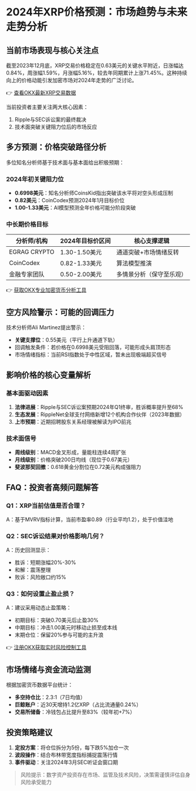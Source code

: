 # 2024年XRP价格预测：市场趋势与未来走势分析

## 当前市场表现与核心关注点
截至2023年12月底，XRP交易价格稳定在0.63美元的关键水平附近，日涨幅达0.84%，周涨幅1.59%，月涨幅5.16%，较去年同期累计上涨71.45%。这种持续向上的价格动能引发加密市场对2024年走势的广泛讨论。

👉 [查看OKX最新XRP交易数据](https://bit.ly/okx_welcome)

当前投资者主要关注两大核心因素：
1. Ripple与SEC诉讼案的最终裁决
2. 技术面突破关键阻力位后的市场反应

## 多方预测：价格突破路径分析
多位知名分析师基于技术面与基本面给出积极预期：

### 2024年初关键阻力位
- **0.6998美元**：知名分析师CoinsKid指出突破该水平将对空头形成压制
- **0.82美元**：CoinCodex预测2024年1月目标价位
- **1.00-1.33美元**：AI模型预测全年价格可能分阶段突破

### 中长期价格目标
| 分析师/机构       | 2024年目标价区间 | 核心支撑逻辑                  |
|------------------|----------------|---------------------------|
| EGRAG CRYPTO      | 1.30-1.50美元   | 通道突破+市场情绪反转         |
| CoinCodex         | 0.82-1.33美元   | 算法模型推演                |
| 金融专家团队      | 0.50-2.00美元   | 多情景分析（保守至乐观）       |

👉 [获取OKX专业加密货币分析工具](https://bit.ly/okx_welcome)

## 空方风险警示：可能的回调压力
技术分析师Ali Martinez提出警示：
- **关键支撑位**：0.55美元（平行上升通道下轨）
- 回调触发条件：若价格在0.6998美元受阻回落，可能形成头肩顶形态
- 市场情绪指标：当前RSI指数处于中性区域，暂未出现极端超买信号

## 影响价格的核心变量解析
### 基本面驱动因素
1. **法律进展**：Ripple与SEC诉讼案预期2024年Q1终审，胜诉概率提升至68%
2. **生态发展**：RippleNet全球支付网络新增12个机构合作伙伴（2023年数据）
3. **上市预期**：近期招聘股东关系经理被解读为IPO前兆

### 技术面信号
- **周线级别**：MACD金叉形成，量能柱连续4周扩张
- **月线级别**：价格突破200日均线（现位于0.67美元）
- **斐波那契回撤**：0.618黄金分割位在0.72美元构成强阻力

## FAQ：投资者高频问题解答
### Q1：XRP当前估值是否合理？
A：基于MVRV指标计算，当前市盈率0.89（行业平均1.2），处于价值洼地

### Q2：SEC诉讼结果对价格影响几何？
A：历史回测显示：
- 胜诉：短期涨幅20%-30%
- 和解：震荡整理
- 败诉：风险敞口约15%

### Q3：如何设置止盈止损？
A：建议采用动态止盈策略：
- 初期目标：突破0.70美元后止盈30%
- 中期目标：冲击1.00美元时移动止损至成本线
- 末期仓位：保留20%参与可能的主升浪

👉 [注册OKX获取实时风险控制工具](https://bit.ly/okx_welcome)

## 市场情绪与资金流动监测
根据加密货币数据平台统计：
- **多空持仓比**：2.3:1（7日均值）
- **巨鲸账户**：近30天增持1.2亿XRP（占比流通量0.24%）
- **交易所储备**：冷钱包占比提升至83%（较年初+7%）

## 投资策略建议
1. **定投方案**：将仓位拆分为5份，每下跌5%加仓一次
2. **波段操作**：结合布林带宽度指标捕捉震荡行情
3. **事件驱动**：关注2024年3月SEC听证会窗口期

> 风险提示：数字资产投资存在市场、监管及技术风险，决策需谨慎评估自身风险承受能力
